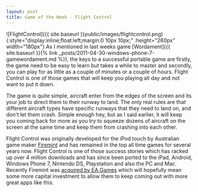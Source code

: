 ```yaml
---
layout: post
title: Game of the Week - Flight Control
---
```

![FlightControl]({{ site.baseurl }}public/images/flightcontrol.png){:style="display:inline;float:left;margin:0 10px 10px;" :height="260px" width="180px"} As I mentioned in last weeks game [Wordament]({{ site.baseurl }}{% link _posts/2011-04-30-windows-phone-7-gamewordament.md %}), the keys to a successful portable game are firstly, the game need to be easy to learn but takes a while to master and secondly, you can play for as little as a couple of minutes or a couple of hours. Flight Control is one of those games that will keep you playing all day and not want to put it down.

The game is quite simple, aircraft enter from the edges of the screen and its your job to direct them to their runway to land. The only real rules are that different aircraft types have specific runways that they need to land on, and don't let them crash. Simple enough hey, but as I said earlier, it will keep you coming back for more as you try to squeeze dozens of aircraft on the screen at the same time and keep them from crashing into each other.

Flight Control was originally developed for the iPod touch by Australian game maker <a href="http://firemint.com/" target="_blank">Firemint</a> and has remained in the top all time games for several years now. Flight Control is one of those success stories which has racked up over 4 million downloads and has since been ported to the iPad, Android, Windows Phone 7, Nintendo DS, Playstation and also the PC and Mac. Recently Firemint was <a href="http://www.ausgamers.com/news/read/3054706" target="_blank">acquired by EA Games</a> which will hopefully mean some more capital investment to allow them to keep coming out with more great apps like this.
